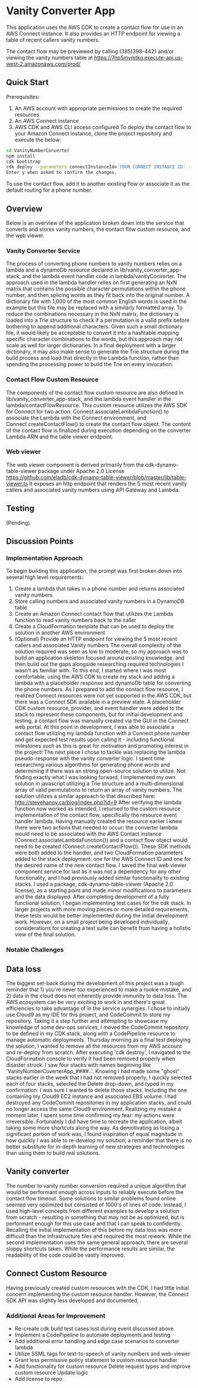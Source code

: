 # Vanity Converter App
This application uses the AWS CDK to create a contact flow for use in an AWS Connect instance. It also provides an HTTP endpoint for viewing a table of recent callers vanity numbers.

The contact flow may be previewed by calling (385)398-4421 and/or viewing the vanity numbers table at https://7np5mymtkg.execute-api.us-west-2.amazonaws.com/prod/

## Quick Start
Prerequisites:
1. An AWS account with appropriate permissions to create the required resources
2. An AWS Connect instance
3. AWS CDK and AWS CLI access configured
To deploy the contact flow to your Amazon Connect instance, clone the project repository and execute the below:
```sh
cd VanityNumberConverter
npm install
cdk bootstrap
cdk deploy --parameters connectInstanceId='YOUR CONNECT INSTANCE ID' --parameters contactFlowName='NAME FOR NEW CONTACT FLOW'
Enter y when asked to confirm the changes.
```
To use the contact flow, add it to another existing flow or associate it as the default routing for a phone number.

## Overview
Below is an overview of the application broken down into the service that converts and stores vanity numbers, the contact flow custom resource, and the web viewer.

### Vanity Converter Service
The process of converting phone numbers to vanity numbers relies on a lambda and a dynamoDb resource declared in lib/vanity_converter_app-stack, and the lambda event handler code in lambda/vanityConverter. The approach used in the lambda handler relies on first generating an NxN matrix that contains the possible character permutations within the phone number, and then splicing words as they fit back into the original number. A dictionary file with 1,000 of the most common English words is used in the example but this file may be replaced with a similarly formatted array. To reduce the combinations necessary in the NxN matrix, the dictionary is loaded into a Trie structure to check if a permutation is a valid prefix before bothering to append additional characters. Given such a small dictionary file, it would likely be acceptable to convert it into a hashtable mapping specific character combinations to the words, but this approach may not scale as well for larger dictionaries. In a final deployment with a larger dictionary, it may also make sense to generate the Trie structure during the build process and load that directly in the Lambda function, rather than spending the processing power to build the Trie on every invocation.

### Contact Flow Custom Resource
The components of the contact flow custom resource are also defined in lib/vanity_converter_app-stack, and the lambda event handler in the lambda/contactFlowResource. This custom resource utilizes the AWS SDK for Connect for two action: Connect.associateLambdaFunction() to associate the Lambda with the Connect environment, and Connect.createContactFlow() to create the contact flow object. The content of the contact flow is finalized during execution depending on the converter Lambda ARN and the table viewer endpoint.

### Web viewer
The web viewer component is derived primarily from the cdk-dynamo-table-viewer package under Apache 2.0 License
https://github.com/eladb/cdk-dynamo-table-viewer/blob/master/lib/table-viewer.ts
It exposes an http endpoint that renders the 5 most recent vanity callers and associated vanity numbers using API Gateway and Lambda.

## Testing
(Pending)

## Discussion Points
### Implementation Approach
To begin building this application, the prompt was first broken down into several high level requirements:
 1. Create a lambda that takes in a phone number and returns associated vanity numbers
 2. Store calling numbers and associated vanity numbers in a DynamoDB table
 3. Create an Amazon Connect contact flow that utilizes the Lambda function to read vanity numbers back to the caller
 4. Create a CloudFormation template that can be used to deploy the solution in another AWS environment
 5. (Optional) Provide an HTTP endpoint for viewing the 5 most recent callers and associated Vanity numbers
The overall complexity of the solution required was seen as low to moderate, so my approach was to build an application skeleton focused around existing knowledge, and then build out the gaps alongside researching required technologies I wasn't as familiar with. To this end, I started where I was most comfortable, using the AWS CDK to create my stack and adding a lambda with a placeholder response and dynamoDb table for converting the phone numbers. As I prepared to add the contact flow resource, I realized Connect resources were not yet supported in the AWS CDK, but there was a Connect SDK available in a preview state. A placeholder CDK custom resource, provider, and event handler were added to the stack to represent these components, but for initial development and testing, a contact flow was manually created via the GUI in the Connect web portal.
At this point in development, I was able to associate a contact flow utilizing my lambda function with a Connect phone number and get expected test results upon calling it - including functional milestones such as this is great for motivation and promoting interest in the project! The next piece I chose to tackle was replacing the lambda pseudo-response with the vanity converter logic. I spent time researching various algorithms for generating phone words and determining if there was an strong open-source solution to utilize. Not finding exactly what I was looking forward, I implemented my own solution in javascript utilizing a Trie structure and a multi-dimensional array of valid permutations to return an array of vanity numbers. The solution utilizes a similar approach to that described here: http://stevehanov.ca/blog/index.php?id=9
After verifying the lambda function now worked as intended, I returned to the custom resource implementation of the contact flow, specifically the resource event handler lambda. Having manually created the resource earlier I knew there were two actions that needed to occur: the converter lambda would need to be associated with the AWS Contact instance (Connect.associateLambdaFunction()) and a contact flow object would need to be created (Connect.createContactFlow()). These SDK methods were both added to the handler, and two CloudFormation parameters added to the stack deployment: one for the AWS Connect ID and one for the desired name of the new contact flow.
I saved the final web viewer component service for last as it was not a dependency for any other functionality, and I had previously added similar functionality to existing stacks. I used a package, cdk-dynamo-table-viewer (Apache 2.0 license), as a starting point and made minor modifications to parameters and the data displayed.
After completing development of a fully functional solution, I began implementing test cases for the cdk stack. In larger projects with more moving pieces or more detailed requirements, these tests would be better implemented during the initial development work. However, on a small project being developed individually, considerations for creating a test suite can benefit from having a holistic view of the final solution.


### Notable Challenges
## Data loss
The biggest set-back during the development of this project was a tough reminder that 1) you're never too experienced to make a rookie mistake, and 2) data in the cloud does not inherently provide immunity to data loss. The AWS ecosystem can be very exciting to work in and there's great efficiencies to take advantage of in the service synergies. I chose to initially use Cloud9 as my IDE for this project, and CodeCommit to store my repository. Taking it a step further and attempting to showcase my knowledge of some dev-ops services, I moved the CodeCommit repository to be defined in my CDK stack, along with a CodePipeline resource to manage automatic deployments. Thursday morning as a final test deploying the solution, I wanted to remove all the resources from my AWS account and re-deploy from scratch. After executing 'cdk destroy', I navigated to the CloudFormation console to verify it had been removed properly when disaster struck. I  saw four stacks with names beginning like 'VanityNumberCoverterApp_####..'. Knowing I had made some "ghost" stacks earlier in the week that I had not removed properly, I quickly selected each of four stacks, selected the Delete drop-down, and typed in my confirmation: I was sure I wanted to delete those stacks. Including the one containing my Cloud9 EC2 instance and associated EBS volume. I had destroyed any CodeCommit repositories in my application stacks, and could no longer access the same Cloud9 environment.
Realizing my mistake a moment later, I spent some time confirming my fear: my actions were irreversible. Fortunately I did have time to recreate the application, albeit taking some more shortcuts along the way. As demotivating as losing a significant portion of work was, I found inspiration of equal magnitude in how quickly I was able to re-develop my solution; a reminder that there is no better substitute for in-depth learning of new strategies and technologies than using them to build real solutions.
## Vanity converter
The number to vanity number conversion required a unique algorithm that would be performant enough across inputs to reliably execute before the contact flow timeout. Some solutions to similar problems found online seemed very optimized but consisted of 1000's of lines of code. Instead, I used high-level concepts from different examples to develop a solution from scratch - resulting in something that may not be as optimized, but is performant enough for this use case and that I can speak to confidently. Recalling the initial implementation of this before my data loss was more difficult than the infrastructure files and required the most rework. While the second implementation uses the same general approach, there are several sloppy shortcuts taken. While the performance results are similar, the readability of the code could be vastly improved.
## Connect Custom Resource
Having previously created custom resources with the CDK, I had little initial concern implementing the custom resource handler. However, the Connect SDK API was slightly less developed and documented, .

### Additional Areas for Improvement
* Re-create cdk build test cases lost during event discussed above
* Implement a CodePipeline to automate deployments and testing
* Add additional error handling and edge case scenarios to converter lambda
* Utilize SSML tags for text-to-speech of vanity numbers and web-viewer
* Grant less permissive policy statement to custom resource handler
* Add functionality for custom resource Delete request types and improve custom resource Update logic
* Add license to repo
